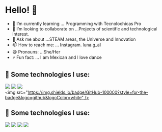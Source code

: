 # Hello! 👋



- 🌱 I’m currently learning ... Programming with Tecnolochicas Pro
- 👯 I’m looking to collaborate on ...Projects of scientific and technological interest.
- 💬 Ask me about ...STEAM areas, the Universe and Innovation
- 📫 How to reach me: ... Instagram. luna.g_al
- 😄 Pronouns: ...She/Her
- ⚡ Fun fact: ... I am Mexican and I love dance



## 🎯 Some technologies I use:
  <img src="https://img.shields.io/badge/HTML5-E34F26?style=for-the-badge&logo=html5&logoColor=white" />  <img src="https://img.shields.io/badge/CSS3-1572B6?style=for-the-badge&logo=css3&logoColor=white" />    <img src="https://img.shields.io/badge/JavaScript-323330?style=for-the-badge&logo=javascript&logoColor=F7DF1E" />  
  <img src="https://img.shields.io/badge/GitHub-100000?style=for-the-badge&logo=github&logoColor=white" />


## 🎯 Some technologies I use:
  <img src="https://img.shields.io/badge/HTML5-E34F26?style=for-the-badge&logo=html5&logoColor=white" />
  <img src="https://img.shields.io/badge/CSS3-1572B6?style=for-the-badge&logo=css3&logoColor=white" />
  <img src="https://img.shields.io/badge/JavaScript-323330?style=for-the-badge&logo=javascript&logoColor=F7DF1E" />     <img src="https://img.shields.io/badge/GitHub-100000?style=for-the-badge&logo=github&logoColor=white" />































